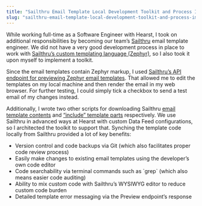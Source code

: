 ```yaml
---
title: "Sailthru Email Template Local Development Toolkit and Process Improvements"
slug: "sailthru-email-template-local-development-toolkit-and-process-improvements"
---
```


While working full-time as a Software Engineer with Hearst, I took on additional responsibilities by becoming our team&#8217;s <a href="https://www.sailthru.com/" target="_blank" rel="noreferrer noopener">Sailthru</a> email template engineer. We did not have a very good development process in place to work with <a href="https://getstarted.sailthru.com/developers/zephyr-syntax/zephyr-syntax-overview/" target="_blank" rel="noreferrer noopener">Sailthru&#8217;s custom templating language (Zephyr)</a>, so I also took it upon myself to implement a toolkit.

Since the email templates contain Zephyr markup, I used <a href="https://getstarted.sailthru.com/developers/api/preview/" target="_blank" rel="noreferrer noopener">Sailthru&#8217;s API endpoint for previewing Zephyr email templates</a>. That allowed me to edit the templates on my local machine and then render the email in my web browser. For further testing, I could simply tick a checkbox to send a test email of my changes instead.

Additionally, I wrote two other scripts for downloading Sailthru <a href="https://getstarted.sailthru.com/developers/api/template/" target="_blank" rel="noreferrer noopener">email template contents</a> and <a href="https://getstarted.sailthru.com/developers/api/include/" target="_blank" rel="noreferrer noopener">&#8220;include&#8221; template parts</a> respectively. We use Sailthru in advanced ways at Hearst with custom Data Feed configurations, so I architected the toolkit to support that. Synching the template code locally from Sailthru provided a lot of key benefits:

<ul class="wp-block-list"><li>Version control and code backups via Git (which also facilitates proper code review process)</li><li>Easily make changes to existing email templates using the developer&#8217;s own code editor</li><li>Code searchability via terminal commands such as `grep` (which also means easier code auditing)</li><li>Ability to mix custom code with Sailthru&#8217;s WYSIWYG editor to reduce custom code burden</li><li>Detailed template error messaging via the Preview endpoint&#8217;s response</li></ul>
